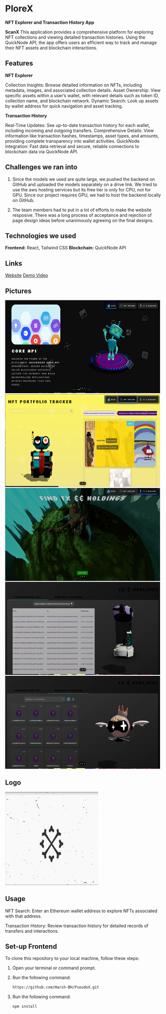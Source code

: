 # PloreX
**NFT Explorer and Transaction History App**

**ScanX** This application provides a comprehensive platform for exploring NFT collections and viewing detailed transaction histories. Using the QuickNode API, the app offers users an efficient way to track and manage their NFT assets and blockchain interactions.

## Features

**NFT Explorer**

Collection Insights: Browse detailed information on NFTs, including metadata, images, and associated collection details.
Asset Ownership: View specific assets within a user’s wallet, with relevant details such as token ID, collection name, and blockchain network.
Dynamic Search: Look up assets by wallet address for quick navigation and asset tracking.

**Transaction History**

Real-Time Updates: See up-to-date transaction history for each wallet, including incoming and outgoing transfers.
Comprehensive Details: View information like transaction hashes, timestamps, asset types, and amounts, providing complete transparency into wallet activities.
QuickNode Integration: Fast data retrieval and secure, reliable connections to blockchain data via QuickNode API.

## Challenges we ran into

1. Since the models we used are quite large, we pushed the backend on GitHub and uploaded the models separately on a drive link. We tried to use the aws hosting services but its free tier is only for CPU, not for GPU. Since our project requires GPU, we had to host the backend locally on GitHub. 

2. The team members had to put in a lot of efforts to make the website resposive. There was a long process of acceptance and rejection of page design ideas before unanimously agreeing on the final designs.

## Technologies we used
**Frontend:** React, Tailwind CSS
**Blockchain:** QuickNode API

## Links
[Website](https://pseudo-x.vercel.app)
[Demo Video](https://youtu.be/NCfcEqyrEbA)

## Pictures

<img src="Shot-2024-11-03-030353.png" width="500" height="300">
<img src="Shot-2024-11-03-025528.png" width="500" height="300">
<img src="Shot-2024-11-03-025550.png" width="500" height="300">
<img src="Shot-2024-11-03-025639.png" width="500" height="300">
<img src="Shot-2024-11-03-025654.png" width="500" height="300">


## Logo
<img src="Shot-2024-11-03-031156.png" alt="PseudoX Logo" width="300" height="300">



## Usage

NFT Search: Enter an Ethereum wallet address to explore NFTs associated with that address.

Transaction History: Review transaction history for detailed records of transfers and interactions.

## Set-up Frontend 

To clone this repository to your local machine, follow these steps:

1. Open your terminal or command prompt.
   
2. Run the following command:

   ```bash
   https://github.com/Harsh-BH/PseudoX.git
3. Run the following command:

   ```bash
   npm install 




